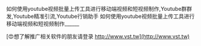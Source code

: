 如何使用youtube视频批量上传工具进行移动端视频和短视频制作,Youtube群群发,Youtube精准引流,Youtube行销助手
如何使用youtube视频批量上传工具进行移动端视频和短视频制作______

[😍想了解推广相关软件的朋友请登录 http://www.vst.tw](http://www.vst.tw)



